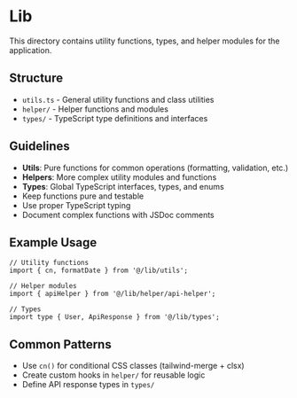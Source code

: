 # Lib

This directory contains utility functions, types, and helper modules for the application.

## Structure

- `utils.ts` - General utility functions and class utilities
- `helper/` - Helper functions and modules
- `types/` - TypeScript type definitions and interfaces

## Guidelines

- **Utils**: Pure functions for common operations (formatting, validation, etc.)
- **Helpers**: More complex utility modules and functions
- **Types**: Global TypeScript interfaces, types, and enums
- Keep functions pure and testable
- Use proper TypeScript typing
- Document complex functions with JSDoc comments

## Example Usage

```tsx
// Utility functions
import { cn, formatDate } from '@/lib/utils';

// Helper modules
import { apiHelper } from '@/lib/helper/api-helper';

// Types
import type { User, ApiResponse } from '@/lib/types';
```

## Common Patterns

- Use `cn()` for conditional CSS classes (tailwind-merge + clsx)
- Create custom hooks in `helper/` for reusable logic
- Define API response types in `types/`

